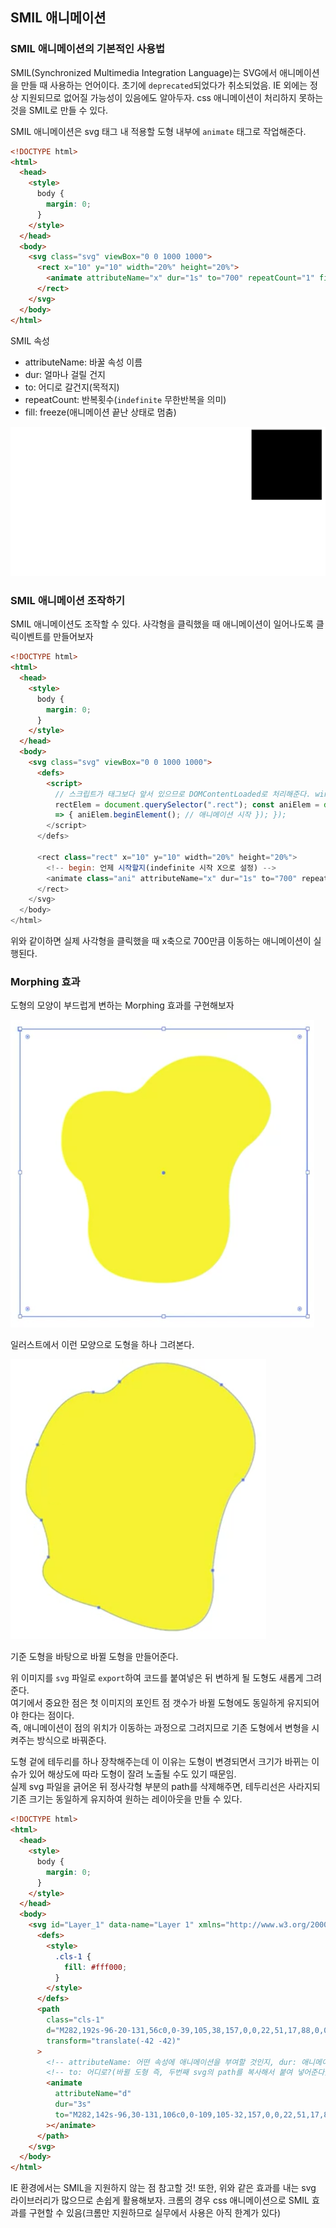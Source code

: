 ﻿## SMIL 애니메이션

### SMIL 애니메이션의 기본적인 사용법

SMIL(Synchronized Multimedia Integration Language)는 SVG에서 애니메이션을 만들 때 사용하는 언어이다. 초기에 `deprecated`되었다가 취소되었음. IE 외에는 정상 지원되므로 없어질 가능성이 있음에도 알아두자. css 애니메이션이 처리하지 못하는 것을 SMIL로 만들 수 있다.

SMIL 애니메이션은 svg 태그 내 적용할 도형 내부에 `animate` 태그로 작업해준다.

```html
<!DOCTYPE html>
<html>
  <head>
    <style>
      body {
        margin: 0;
      }
    </style>
  </head>
  <body>
    <svg class="svg" viewBox="0 0 1000 1000">
      <rect x="10" y="10" width="20%" height="20%">
        <animate attributeName="x" dur="1s" to="700" repeatCount="1" fill="freeze"></animate>
      </rect>
    </svg>
  </body>
</html>
```

SMIL 속성

- attributeName: 바꿀 속성 이름
- dur: 얼마나 걸릴 건지
- to: 어디로 갈건지(목적지)
- repeatCount: 반복횟수(`indefinite` 무한반복을 의미)
- fill: freeze(애니메이션 끝난 상태로 멈춤)

![](../../img/220208-1.gif)

### SMIL 애니메이션 조작하기

SMIL 애니메이션도 조작할 수 있다. 사각형을 클릭했을 때 애니메이션이 일어나도록 클릭이벤트를 만들어보자

```html
<!DOCTYPE html>
<html>
  <head>
    <style>
      body {
        margin: 0;
      }
    </style>
  </head>
  <body>
    <svg class="svg" viewBox="0 0 1000 1000">
      <defs>
        <script>
          // 스크립트가 태그보다 앞서 있으므로 DOMContentLoaded로 처리해준다. window.addEventListener("DOMContentLoaded", () => { const
          rectElem = document.querySelector(".rect"); const aniElem = document.querySelector(".ani"); rectElem.addEventListener("click", ()
          => { aniElem.beginElement(); // 애니메이션 시작 }); });
        </script>
      </defs>

      <rect class="rect" x="10" y="10" width="20%" height="20%">
        <!-- begin: 언제 시작할지(indefinite 시작 X으로 설정) -->
        <animate class="ani" attributeName="x" dur="1s" to="700" repeatCount="1" fill="freeze" begin="indefinite"></animate>
      </rect>
    </svg>
  </body>
</html>
```

위와 같이하면 실제 사각형을 클릭했을 때 x축으로 700만큼 이동하는 애니메이션이 실행된다.

### Morphing 효과

도형의 모양이 부드럽게 변하는 Morphing 효과를 구현해보자

![일러스트에서 이런 모양으로 도형을 하나 그려본다.](../../img/220209-1.png)

일러스트에서 이런 모양으로 도형을 하나 그려본다.

![기준 도형을 바탕으로 바뀔 도형을 만들어준다.](../../img/220209-2.png)

기준 도형을 바탕으로 바뀔 도형을 만들어준다.

위 이미지를 `svg` 파일로 `export`하여 코드를 붙여넣은 뒤 변하게 될 도형도 새롭게 그려준다.  
여기에서 중요한 점은 첫 이미지의 포인트 점 갯수가 바뀔 도형에도 동일하게 유지되어야 한다는 점이다.  
즉, 애니메이션이 점의 위치가 이동하는 과정으로 그려지므로 기존 도형에서 변형을 시켜주는 방식으로 바꿔준다.

도형 겉에 테두리를 하나 장착해주는데 이 이유는 도형이 변경되면서 크기가 바뀌는 이슈가 있어 해상도에 따라 도형이 잘려 노출될 수도 있기 때문임.  
실제 svg 파일을 긁어온 뒤 정사각형 부분의 path를 삭제해주면, 테두리선은 사라지되 기존 크기는 동일하게 유지하여 원하는 레이아웃을 만들 수 있다.

```html
<!DOCTYPE html>
<html>
  <head>
    <style>
      body {
        margin: 0;
      }
    </style>
  </head>
  <body>
    <svg id="Layer_1" data-name="Layer 1" xmlns="http://www.w3.org/2000/svg" viewBox="0 0 684 684">
      <defs>
        <style>
          .cls-1 {
            fill: #fff000;
          }
        </style>
      </defs>
      <path
        class="cls-1"
        d="M282,192s-96-20-131,56c0,0-39,105,38,157,0,0,22,51,17,88,0,0-20,117,91,142,0,0,273,77,243-181,0,0-10-93,49-137,0,0,134-101-34-193,0,0-112-62-211,43C344,167,320,205,282,192Z"
        transform="translate(-42 -42)"
      >
        <!-- attributeName: 어떤 속성에 애니메이션을 부여할 것인지, dur: 애니메이션 시간 -->
        <!-- to: 어디로?(바뀔 도형 즉, 두번째 svg의 path를 복사해서 붙여 넣어준다) -->
        <animate
          attributeName="d"
          dur="3s"
          to="M282,142s-96,30-131,106c0,0-109,105-32,157,0,0,22,51,17,88,0,0,50,117,161,142,0,0,373,77,343-181,0,0-10-93,49-137,0,0,34-101-134-193,0,0-112-112-211-7C344,117,320,155,282,142Z"
        ></animate>
      </path>
    </svg>
  </body>
</html>
```

IE 환경에서는 SMIL을 지원하지 않는 점 참고할 것! 또한, 위와 같은 효과를 내는 svg 라이브러리가 많으므로 손쉽게 활용해보자.
크롬의 경우 css 애니메이션으로 SMIL 효과를 구현할 수 있음(크롬만 지원하므로 실무에서 사용은 아직 한계가 있다)
